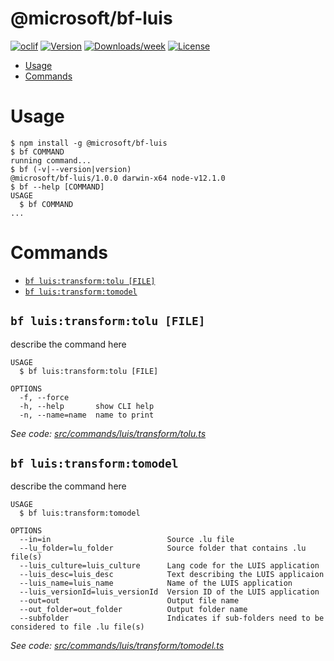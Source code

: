 @microsoft/bf-luis
==================



[![oclif](https://img.shields.io/badge/cli-oclif-brightgreen.svg)](https://oclif.io)
[![Version](https://img.shields.io/npm/v/@microsoft/bf-luis.svg)](https://npmjs.org/package/@microsoft/bf-luis)
[![Downloads/week](https://img.shields.io/npm/dw/@microsoft/bf-luis.svg)](https://npmjs.org/package/@microsoft/bf-luis)
[![License](https://img.shields.io/npm/l/@microsoft/bf-luis.svg)](https://github.com/microsoft/botframework-cli/blob/master/package.json)

<!-- toc -->
* [Usage](#usage)
* [Commands](#commands)
<!-- tocstop -->
# Usage
<!-- usage -->
```sh-session
$ npm install -g @microsoft/bf-luis
$ bf COMMAND
running command...
$ bf (-v|--version|version)
@microsoft/bf-luis/1.0.0 darwin-x64 node-v12.1.0
$ bf --help [COMMAND]
USAGE
  $ bf COMMAND
...
```
<!-- usagestop -->
# Commands
<!-- commands -->
* [`bf luis:transform:tolu [FILE]`](#bf-luistransformtolu-file)
* [`bf luis:transform:tomodel`](#bf-luistransformtomodel)

## `bf luis:transform:tolu [FILE]`

describe the command here

```
USAGE
  $ bf luis:transform:tolu [FILE]

OPTIONS
  -f, --force
  -h, --help       show CLI help
  -n, --name=name  name to print
```

_See code: [src/commands/luis/transform/tolu.ts](https://github.com/microsoft/botframework-cli/blob/v1.0.0/src/commands/luis/transform/tolu.ts)_

## `bf luis:transform:tomodel`

describe the command here

```
USAGE
  $ bf luis:transform:tomodel

OPTIONS
  --in=in                          Source .lu file
  --lu_folder=lu_folder            Source folder that contains .lu file(s)
  --luis_culture=luis_culture      Lang code for the LUIS application
  --luis_desc=luis_desc            Text describing the LUIS applicaion
  --luis_name=luis_name            Name of the LUIS application
  --luis_versionId=luis_versionId  Version ID of the LUIS application
  --out=out                        Output file name
  --out_folder=out_folder          Output folder name
  --subfolder                      Indicates if sub-folders need to be considered to file .lu file(s)
```

_See code: [src/commands/luis/transform/tomodel.ts](https://github.com/microsoft/botframework-cli/blob/v1.0.0/src/commands/luis/transform/tomodel.ts)_
<!-- commandsstop -->
